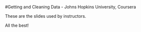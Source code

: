 #Getting and Cleaning Data - Johns Hopkins University,  Coursera

These are the slides used by instructors.

All the best!
